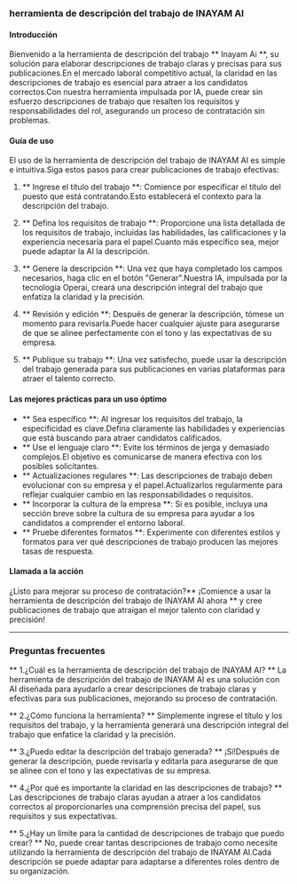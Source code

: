 ### herramienta de descripción del trabajo de INAYAM AI

#### Introducción
Bienvenido a la herramienta de descripción del trabajo ** Inayam Ai **, su solución para elaborar descripciones de trabajo claras y precisas para sus publicaciones.En el mercado laboral competitivo actual, la claridad en las descripciones de trabajo es esencial para atraer a los candidatos correctos.Con nuestra herramienta impulsada por IA, puede crear sin esfuerzo descripciones de trabajo que resalten los requisitos y responsabilidades del rol, asegurando un proceso de contratación sin problemas.

#### Guía de uso
El uso de la herramienta de descripción del trabajo de INAYAM AI es simple e intuitiva.Siga estos pasos para crear publicaciones de trabajo efectivas:

1. ** Ingrese el título del trabajo **: Comience por especificar el título del puesto que está contratando.Esto establecerá el contexto para la descripción del trabajo.

2. ** Defina los requisitos de trabajo **: Proporcione una lista detallada de los requisitos de trabajo, incluidas las habilidades, las calificaciones y la experiencia necesaria para el papel.Cuanto más específico sea, mejor puede adaptar la AI la descripción.

3. ** Genere la descripción **: Una vez que haya completado los campos necesarios, haga clic en el botón "Generar".Nuestra IA, impulsada por la tecnología Operai, creará una descripción integral del trabajo que enfatiza la claridad y la precisión.

4. ** Revisión y edición **: Después de generar la descripción, tómese un momento para revisarla.Puede hacer cualquier ajuste para asegurarse de que se alinee perfectamente con el tono y las expectativas de su empresa.

5. ** Publique su trabajo **: Una vez satisfecho, puede usar la descripción del trabajo generada para sus publicaciones en varias plataformas para atraer el talento correcto.

#### Las mejores prácticas para un uso óptimo
- ** Sea específico **: Al ingresar los requisitos del trabajo, la especificidad es clave.Defina claramente las habilidades y experiencias que está buscando para atraer candidatos calificados.
- ** Use el lenguaje claro **: Evite los términos de jerga y demasiado complejos.El objetivo es comunicarse de manera efectiva con los posibles solicitantes.
- ** Actualizaciones regulares **: Las descripciones de trabajo deben evolucionar con su empresa y el papel.Actualizarlos regularmente para reflejar cualquier cambio en las responsabilidades o requisitos.
- ** Incorporar la cultura de la empresa **: Si es posible, incluya una sección breve sobre la cultura de su empresa para ayudar a los candidatos a comprender el entorno laboral.
- ** Pruebe diferentes formatos **: Experimente con diferentes estilos y formatos para ver qué descripciones de trabajo producen las mejores tasas de respuesta.

#### Llamada a la acción
¿Listo para mejorar su proceso de contratación?** ¡Comience a usar la herramienta de descripción del trabajo de INAYAM AI ahora ** y cree publicaciones de trabajo que atraigan el mejor talento con claridad y precisión!

---

### Preguntas frecuentes

** 1.¿Cuál es la herramienta de descripción del trabajo de INAYAM AI? **
La herramienta de descripción del trabajo de INAYAM AI es una solución con AI diseñada para ayudarlo a crear descripciones de trabajo claras y efectivas para sus publicaciones, mejorando su proceso de contratación.

** 2.¿Cómo funciona la herramienta? **
Simplemente ingrese el título y los requisitos del trabajo, y la herramienta generará una descripción integral del trabajo que enfatice la claridad y la precisión.

** 3.¿Puedo editar la descripción del trabajo generada? **
¡Sí!Después de generar la descripción, puede revisarla y editarla para asegurarse de que se alinee con el tono y las expectativas de su empresa.

** 4.¿Por qué es importante la claridad en las descripciones de trabajo? **
Las descripciones de trabajo claras ayudan a atraer a los candidatos correctos al proporcionarles una comprensión precisa del papel, sus requisitos y sus expectativas.

** 5.¿Hay un límite para la cantidad de descripciones de trabajo que puedo crear? **
No, puede crear tantas descripciones de trabajo como necesite utilizando la herramienta de descripción del trabajo de INAYAM AI.Cada descripción se puede adaptar para adaptarse a diferentes roles dentro de su organización.